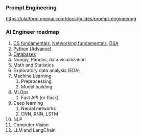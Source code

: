 ### Prompt Engineering

https://platform.openai.com/docs/guides/prompt-engineering


### AI Engineer roadmap

1. [CS fundamentals](../ComputerScience/README.md), [Networking fundamentals](../Networking/README.md), [DSA](https://github.com/Poojavpatel/dsa)
1. [Python (Advance)](../Python/README.md)
1. [Databases](../Databases/README.md)
1. Numpy, Pandas, data visualization
1. Math and Statistics
1. Exploratory data analysis (EDA)
1. Machine Learning 
    1. Preprocessing
    1. Model building
1. MLOps
    1. Fast API (or flask)
1. Deep learning
    1. Neural networks
    1. CNN, RNN, LSTM
1. NLP 
1. Computer Vision
1. LLM and LangChain
